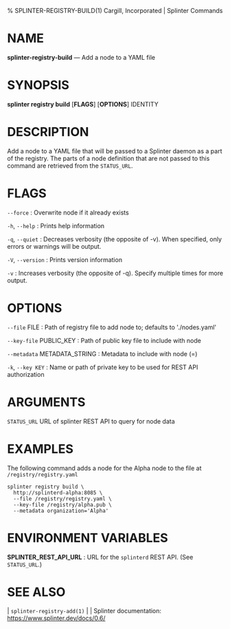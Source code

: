 % SPLINTER-REGISTRY-BUILD(1) Cargill, Incorporated | Splinter Commands
<!--
  Copyright 2018-2022 Cargill Incorporated
  Licensed under Creative Commons Attribution 4.0 International License
  https://creativecommons.org/licenses/by/4.0/
-->

NAME
====

**splinter-registry-build** — Add a node to a YAML file

SYNOPSIS
========

**splinter registry build** \[**FLAGS**\] \[**OPTIONS**\] IDENTITY

DESCRIPTION
===========

Add a node to a YAML file that will be passed to a Splinter daemon as a part of
the registry. The parts of a node definition that are not passed to this command
are retrieved from the `STATUS_URL`.

FLAGS
=====
`--force`
: Overwrite node if it already exists

`-h`, `--help`
: Prints help information

`-q`, `--quiet`
: Decreases verbosity (the opposite of -v). When specified, only errors or
  warnings will be output.

`-V`, `--version`
: Prints version information

`-v`
: Increases verbosity (the opposite of -q). Specify multiple times for more
  output.

OPTIONS
=======

`--file` FILE
: Path of registry file to add node to; defaults to './nodes.yaml'

`--key-file` PUBLIC_KEY
: Path of public key file to include with node

`--metadata` METADATA_STRING
:  Metadata to include with node (<key>=<value>)

`-k`, `--key KEY`
: Name or path of private key to be used for REST API authorization

ARGUMENTS
=========

`STATUS_URL`
URL of splinter REST API to query for node data

EXAMPLES
========
The following command adds a node for the Alpha node to the file at
`/registry/registry.yaml`

```
splinter registry build \
  http://splinterd-alpha:8085 \
  --file /registry/registry.yaml \
  --key-file /registry/alpha.pub \
  --metadata organization='Alpha'
```


ENVIRONMENT VARIABLES
=====================

**SPLINTER_REST_API_URL**
: URL for the `splinterd` REST API. (See `STATUS_URL`.)

SEE ALSO
========
| `splinter-registry-add(1)`
|
| Splinter documentation: https://www.splinter.dev/docs/0.6/
